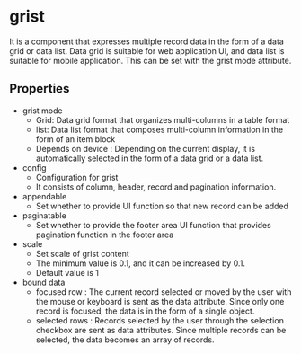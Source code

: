 # grist

It is a component that expresses multiple record data in the form of a data grid or data list.
Data grid is suitable for web application UI, and data list is suitable for mobile application.
This can be set with the grist mode attribute.

## Properties

- grist mode
  - Grid: Data grid format that organizes multi-columns in a table format
  - list: Data list format that composes multi-column information in the form of an item block
  - Depends on device : Depending on the current display, it is automatically selected in the form of a data grid or a data list.
- config
  - Configuration for grist
  - It consists of column, header, record and pagination information.
- appendable
  - Set whether to provide UI function so that new record can be added
- paginatable
  - Set whether to provide the footer area UI function that provides pagination function in the footer area
- scale
  - Set scale of grist content
  - The minimum value is 0.1, and it can be increased by 0.1.
  - Default value is 1
- bound data
  - focused row : The current record selected or moved by the user with the mouse or keyboard is sent as the data attribute. Since only one record is focused, the data is in the form of a single object.
  - selected rows : Records selected by the user through the selection checkbox are sent as data attributes. Since multiple records can be selected, the data becomes an array of records.
